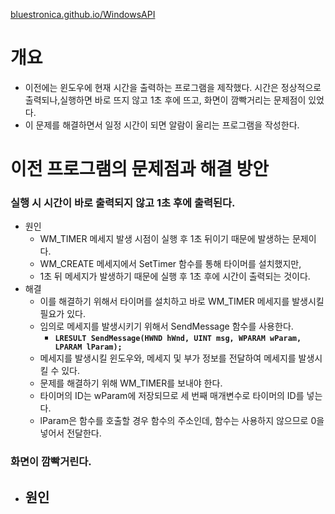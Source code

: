 [bluestronica.github.io/WindowsAPI](https://bluestronica.github.io/WindowsAPI)

# 개요
- 이전에는 윈도우에 현재 시간을 출력하는 프로그램을 제작했다. 시간은 정상적으로 출력되나,실행하면 바로 뜨지 않고 1초 후에 뜨고, 화면이 깜빡거리는 문제점이 있었다.
- 이 문제를 해결하면서 일정 시간이 되면 알람이 울리는 프로그램을 작성한다.


# 이전 프로그램의 문제점과 해결 방안

### 실행 시 시간이 바로 출력되지 않고 1초 후에 출력된다.
- 원인
  - WM_TIMER 메세지 발생 시점이 실행 후 1초 뒤이기 때문에 발생하는 문제이다.
  - WM_CREATE 메세지에서 SetTimer 함수를 통해 타이머를 설치했지만,
  - 1초 뒤 메세지가 발생하기 때문에 실행 후 1초 후에 시간이 출력되는 것이다.
- 해결
  - 이를 해결하기 위해서 타이머를 설치하고 바로 WM_TIMER 메세지를 발생시킬 필요가 있다.
  - 임의로 메세지를 발생시키기 위해서 SendMessage 함수를 사용한다.
    - **`LRESULT SendMessage(HWND hWnd, UINT msg, WPARAM wParam, LPARAM lParam);`**
  - 메세지를 발생시킬 윈도우와, 메세지 및 부가 정보를 전달하여 메세지를 발생시킬 수 있다.
  - 문제를 해결하기 위해 WM_TIMER를 보내야 한다.
  - 타이머의 ID는 wParam에 저장되므로 세 번째 매개변수로 타이머의 ID를 넣는다.
  - lParam은 함수를 호출할 경우 함수의 주소인데, 함수는 사용하지 않으므로 0을 넣어서 전달한다.

### 화면이 깜빡거린다.
- 원인
  - 
